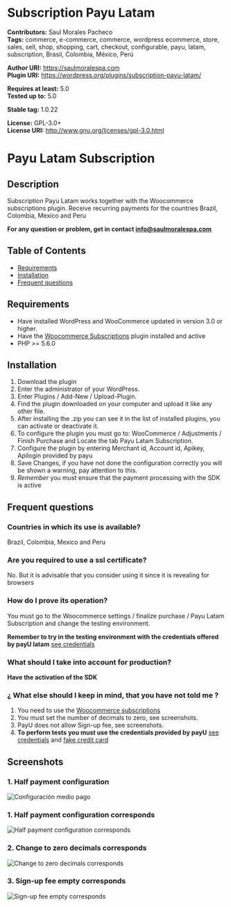 # Subscription Payu Latam #
**Contributors:**       Saul Morales Pacheco  
**Tags:**               commerce, e-commerce, commerce, wordpress ecommerce, store, sales, sell, shop, shopping, cart, checkout, configurable, payu, latam, subscription, Brasil, Colombia, México, Perú 

**Author URI:**         https://saulmoralespa.com  
**Plugin URI:**         https://wordpress.org/plugins/subscription-payu-latam/

**Requires at least:**  5.0  
**Tested up to:**       5.0

**Stable tag:**         1.0.22

**License:**            GPL-3.0+  
**License URI:**        http://www.gnu.org/licenses/gpl-3.0.html  


# Payu Latam Subscription

## Description ##
Subscription Payu Latam works together with the Woocommerce subscriptions plugin.
Receive recurring payments for the countries Brazil, Colombia, Mexico and Peru

**For any question or problem, get in contact [info@saulmoralespa.com](mailto:info@saulmoralespa.com)**

## Table of Contents

* [Requirements](#requirements)
* [Installation](#installation)
* [Frequent questions](#frequent-questions)

## Requirements ##

* Have installed WordPress and WooCommerce updated in version 3.0 or higher.
* Have the [Woocommerce Subscriptions](https://github.com/wp-premium/woocommerce-subscriptions) plugin installed and active
* PHP >= 5.6.0

## Installation ##

1. Download the plugin
2. Enter the administrator of your WordPress.
3. Enter Plugins / Add-New / Upload-Plugin.
4. Find the plugin downloaded on your computer and upload it like any other file.
5. After installing the .zip you can see it in the list of installed plugins, you can activate or deactivate it.
6. To configure the plugin you must go to: WooCommerce / Adjustments / Finish Purchase and Locate the tab Payu Latam Subscription.
7. Configure the plugin by entering Merchant id, Account id, Apikey, Apilogin provided by payu
8. Save Changes, if you have not done the configuration correctly you will be shown a warning, pay attention to this.
9. *Remember* you must ensure that the payment processing with the SDK is active

## Frequent questions ##

### Countries in which its use is available? ###

Brazil, Colombia, Mexico and Peru

### Are you required to use a ssl certificate? ###

No. But it is advisable that you consider using it since it is revealing for browsers

### How do I prove its operation? ###

You must go to the Woocommerce settings / finalize purchase / Payu Latam Subscription and change the testing environment.

**Remember to try in the testing environment with the credentials offered by payU latam** [see credentials](http://developers.payulatam.com/es/sdk/sandbox.html "test credentials")

### What should I take into account for production? ###

**Have the activation of the SDK**

###  ¿ What else should I keep in mind, that you have not told me ? ###

1. You need to use the [Woocommerce subscriptions](https://github.com/wp-premium/woocommerce-subscriptions)
2. You must set the number of decimals to zero, see screenshots.
3. PayU does not allow Sign-up fee, see screenshots.
4. **To perform tests you must use the credentials provided by payU** [see credentials](http://developers.payulatam.com/es/sdk/sandbox.html) and [fake credit card](https://es.fakenamegenerator.com/)
 

## Screenshots ## 

### 1. Half payment configuration ###
![Configuración medio pago](assets/img/screenshot-1.png)

### 1. Half payment configuration corresponds ###
![Half payment configuration corresponds](assets/img/screenshot-1.png)

### 2. Change to zero decimals corresponds ###
![Change to zero decimals corresponds](assets/img/screenshot-2.png)

### 3. Sign-up fee empty corresponds ###
![Sign-up fee empty corresponds](assets/img/screenshot-3.png)